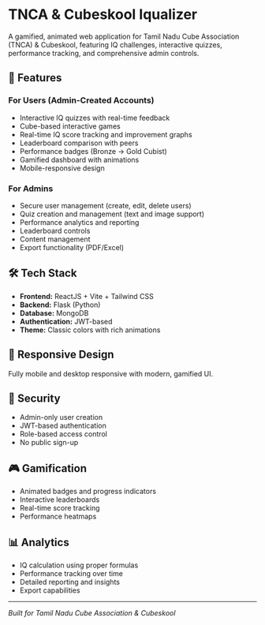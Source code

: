 # TNCA & Cubeskool Iqualizer

A gamified, animated web application for Tamil Nadu Cube Association (TNCA) & Cubeskool, featuring IQ challenges, interactive quizzes, performance tracking, and comprehensive admin controls.

## 🚀 Features

### For Users (Admin-Created Accounts)
- Interactive IQ quizzes with real-time feedback
- Cube-based interactive games
- Real-time IQ score tracking and improvement graphs
- Leaderboard comparison with peers
- Performance badges (Bronze → Gold Cubist)
- Gamified dashboard with animations
- Mobile-responsive design

### For Admins
- Secure user management (create, edit, delete users)
- Quiz creation and management (text and image support)
- Performance analytics and reporting
- Leaderboard controls
- Content management
- Export functionality (PDF/Excel)

## 🛠️ Tech Stack

- **Frontend:** ReactJS + Vite + Tailwind CSS
- **Backend:** Flask (Python)
- **Database:** MongoDB
- **Authentication:** JWT-based
- **Theme:** Classic colors with rich animations

## 📱 Responsive Design

Fully mobile and desktop responsive with modern, gamified UI.

## 🔐 Security

- Admin-only user creation
- JWT-based authentication
- Role-based access control
- No public sign-up

## 🎮 Gamification

- Animated badges and progress indicators
- Interactive leaderboards
- Real-time score tracking
- Performance heatmaps

## 📊 Analytics

- IQ calculation using proper formulas
- Performance tracking over time
- Detailed reporting and insights
- Export capabilities

---

*Built for Tamil Nadu Cube Association & Cubeskool* 
